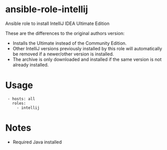 ansible-role-intellij
=====================

Ansible role to install IntelliJ IDEA Ultimate Edition

These are the differences to the original authors version:

* Installs the Ultimate instead of the Community Edition.
* Other IntelliJ versions previously installed by this role will automatically be removed if a newer/other version is installed.
* The archive is only downloaded and installed if the same version is not already installed.

# Usage
```
 - hosts: all
   roles:
     - intellij
```

# Notes
- Required Java installed
